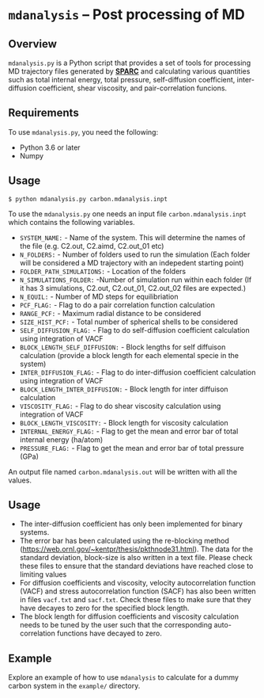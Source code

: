 # `mdanalysis` – Post processing of MD 

## Overview

`mdanalysis.py` is a Python script that provides a set of tools for processing MD trajectory files generated by [**SPARC**](https://github.com/SPARC-X/SPARC/) and calculating various quantities such as total internal energy, total pressure, self-diffusion coefficient, inter-diffusion coefficient, shear viscosity, and pair-correlation funcions.

## Requirements

To use `mdanalysis.py`, you need the following:

- Python 3.6 or later
- Numpy


## Usage
```shell
$ python mdanalysis.py carbon.mdanalysis.inpt
```
To use the `mdanalysis.py` one needs an input file `carbon.mdanalysis.inpt` which contains the following variables. 
 * `SYSTEM_NAME:` - Name of the system. This will determine the names of the file (e.g. C2.out, C2.aimd, C2.out_01 etc)
 * `N_FOLDERS:` - Number of folders used to run the simulation (Each folder will be considered a MD trajectory with an indepedent starting point)
 * `FOLDER_PATH_SIMULATIONS:` - Location of the folders
 * `N_SIMULATIONS_FOLDER:` -Number of simulation run within each folder (If it has 3 simulations, C2.out, C2.out_01, C2.out_02 files are expected.)
 * `N_EQUIL:` - Number of MD steps for equilibriation
 * `PCF_FLAG:` - Flag to do a pair correlation function calculation
 * `RANGE_PCF:` - Maximum radial distance to be  considered 
 * `SIZE_HIST_PCF:` - Total number of spherical shells to be considered
 * `SELF_DIFFUSION_FLAG:` - Flag to do self-diffusion coefficient calculation using integration of VACF
 * `BLOCK_LENGTH_SELF_DIFFUSION:` - Block lengths for self diffuison calculation (provide a block length for each elemental specie in the system)
 * `INTER_DIFFUSION_FLAG:` - Flag to do inter-diffusion coefficient calculation using integration of VACF
 * `BLOCK_LENGTH_INTER_DIFFUSION:` - Block length for inter diffuison calculation
 * `VISCOSITY_FLAG:` - Flag to do shear viscosity calculation using integration of VACF
 * `BLOCK_LENGTH_VISCOSITY:` - Block length for viscosity calculation
 * `INTERNAL_ENERGY_FLAG:` - Flag to get the mean and error bar of total internal energy (ha/atom)
 * `PRESSURE_FLAG:` - Flag to get the mean and error bar of total pressure (GPa)

An output file named `carbon.mdanalysis.out` will be written with all the values.
## Usage
 * The inter-diffusion coefficient has only been implemented for binary systems. 
 * The error bar has been calculated using the re-blocking method (https://web.ornl.gov/~kentpr/thesis/pkthnode31.html). The data for the standard deviation, block-size is also written in a text file. Please check these files to ensure that the standard deviations have reached close to limiting values
 * For diffusion coefficients and viscosity, velocity autocorrelation function (VACF) and stress autocorrelation function (SACF) has also been written in files `vacf.txt` and `sacf.txt`. Check these files to make sure that they have decayes to zero for the specified block length. 
 * The block length for diffusion coefficients and viscosity calculation needs to be tuned by the user such that the corresponding auto-correlation functions have decayed to zero.

## Example

Explore an example of how to use `mdanalysis` to calculate for a dummy carbon system in the `example/` directory.



